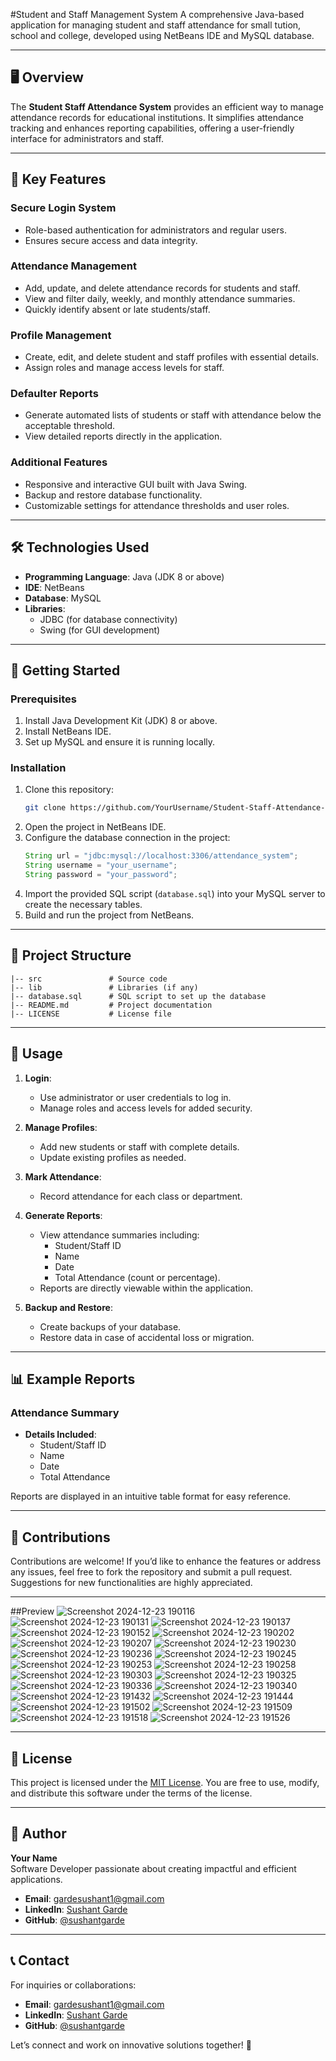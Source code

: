 #Student and Staff Management System
A comprehensive Java-based application for managing student and staff attendance for small tution, school and college, developed using NetBeans IDE and MySQL database.

---

## 🖥️ Overview

The **Student Staff Attendance System** provides an efficient way to manage attendance records for educational institutions. It simplifies attendance tracking and enhances reporting capabilities, offering a user-friendly interface for administrators and staff.

---

## 🔑 Key Features

### Secure Login System
- Role-based authentication for administrators and regular users.
- Ensures secure access and data integrity.

### Attendance Management
- Add, update, and delete attendance records for students and staff.
- View and filter daily, weekly, and monthly attendance summaries.
- Quickly identify absent or late students/staff.

### Profile Management
- Create, edit, and delete student and staff profiles with essential details.
- Assign roles and manage access levels for staff.

### Defaulter Reports
- Generate automated lists of students or staff with attendance below the acceptable threshold.
- View detailed reports directly in the application.

### Additional Features
- Responsive and interactive GUI built with Java Swing.
- Backup and restore database functionality.
- Customizable settings for attendance thresholds and user roles.

---

## 🛠️ Technologies Used

- **Programming Language**: Java (JDK 8 or above)
- **IDE**: NetBeans
- **Database**: MySQL
- **Libraries**:
  - JDBC (for database connectivity)
  - Swing (for GUI development)

---

## 🚀 Getting Started

### Prerequisites

1. Install Java Development Kit (JDK) 8 or above.
2. Install NetBeans IDE.
3. Set up MySQL and ensure it is running locally.

### Installation

1. Clone this repository:
   ```bash
   git clone https://github.com/YourUsername/Student-Staff-Attendance-System.git
   ```
2. Open the project in NetBeans IDE.
3. Configure the database connection in the project:
   ```java
   String url = "jdbc:mysql://localhost:3306/attendance_system";
   String username = "your_username";
   String password = "your_password";
   ```
4. Import the provided SQL script (`database.sql`) into your MySQL server to create the necessary tables.
5. Build and run the project from NetBeans.

---

## 📂 Project Structure

```plaintext
|-- src               # Source code
|-- lib               # Libraries (if any)
|-- database.sql      # SQL script to set up the database
|-- README.md         # Project documentation
|-- LICENSE           # License file
```

---

## 🎯 Usage

1. **Login**:
   - Use administrator or user credentials to log in.
   - Manage roles and access levels for added security.

2. **Manage Profiles**:
   - Add new students or staff with complete details.
   - Update existing profiles as needed.

3. **Mark Attendance**:
   - Record attendance for each class or department.

4. **Generate Reports**:
   - View attendance summaries including:
     - Student/Staff ID
     - Name
     - Date
     - Total Attendance (count or percentage).
   - Reports are directly viewable within the application.

5. **Backup and Restore**:
   - Create backups of your database.
   - Restore data in case of accidental loss or migration.

---

## 📊 Example Reports

### Attendance Summary
- **Details Included**:
  - Student/Staff ID
  - Name
  - Date
  - Total Attendance

Reports are displayed in an intuitive table format for easy reference.

---

## 🤝 Contributions

Contributions are welcome! If you’d like to enhance the features or address any issues, feel free to fork the repository and submit a pull request. Suggestions for new functionalities are highly appreciated.

---

##Preview 
![Screenshot 2024-12-23 190116](https://github.com/user-attachments/assets/b82e79f1-1adf-4f69-89f3-0ce12ea6df0a)
![Screenshot 2024-12-23 190131](https://github.com/user-attachments/assets/c01c5e0a-5a04-43b3-ab5d-f625c48ded5a)
![Screenshot 2024-12-23 190137](https://github.com/user-attachments/assets/769affcc-3673-4119-bee8-52432f436c85)
![Screenshot 2024-12-23 190152](https://github.com/user-attachments/assets/fedc669e-bead-4f7e-9a7b-bed888de7ea6)
![Screenshot 2024-12-23 190202](https://github.com/user-attachments/assets/83e047d3-ed90-4ea4-8e45-a2d27457d0db)
![Screenshot 2024-12-23 190207](https://github.com/user-attachments/assets/01eb99b9-716d-4120-9cfe-bd424354800f)
![Screenshot 2024-12-23 190230](https://github.com/user-attachments/assets/73752c64-1cd5-448f-b948-202d7e3b8b9b)
![Screenshot 2024-12-23 190236](https://github.com/user-attachments/assets/1f21af36-d9a6-4e9a-995f-c495852454d8)
![Screenshot 2024-12-23 190245](https://github.com/user-attachments/assets/07abaa33-cfae-4ceb-8476-82339418be37)
![Screenshot 2024-12-23 190253](https://github.com/user-attachments/assets/8e386215-b690-49f4-9205-8b0ee86692e2)
![Screenshot 2024-12-23 190258](https://github.com/user-attachments/assets/a9435fea-aa71-40e8-bd1b-58d2f5b7cc1a)
![Screenshot 2024-12-23 190303](https://github.com/user-attachments/assets/d0bb7550-24b2-422a-9900-714bef8b6d84)
![Screenshot 2024-12-23 190325](https://github.com/user-attachments/assets/d91a0689-4866-4e2f-a7d0-526eaaa10732)
![Screenshot 2024-12-23 190336](https://github.com/user-attachments/assets/e57eacf3-ad5c-4d96-9277-2969b517a58b)
![Screenshot 2024-12-23 190340](https://github.com/user-attachments/assets/f22f96da-f1ef-4a4e-88d7-f9a3c1396354)
![Screenshot 2024-12-23 191432](https://github.com/user-attachments/assets/6df50277-71c7-478e-8040-f6f3f37af5b1)
![Screenshot 2024-12-23 191444](https://github.com/user-attachments/assets/08ddf1c5-abef-427c-847f-f07bf86b1809)
![Screenshot 2024-12-23 191502](https://github.com/user-attachments/assets/b0cb479f-0808-4e4e-9829-c3bc32159952)
![Screenshot 2024-12-23 191509](https://github.com/user-attachments/assets/a7dd547b-18db-4e9f-8feb-622585b4c5ba)
![Screenshot 2024-12-23 191518](https://github.com/user-attachments/assets/56952c3c-a887-4a36-acf2-dde42e2f67b7)
![Screenshot 2024-12-23 191526](https://github.com/user-attachments/assets/c39fb390-4601-4f1e-b213-923fc4af5477)

 
---

## 📄 License

This project is licensed under the [MIT License](LICENSE). You are free to use, modify, and distribute this software under the terms of the license.

---

## 👤 Author

**Your Name**  
Software Developer passionate about creating impactful and efficient applications.  
- **Email**: [gardesushant1@gmail.com](mailto:gardesushant1@gmail.com)  
- **LinkedIn**: [Sushant Garde](https://linkedin.com/in/sushantgarde)  
- **GitHub**: [@sushantgarde](https://github.com/sushantgarde)

---

## 📞 Contact

For inquiries or collaborations:
- **Email**: [gardesushant1@gmail.com](mailto:gardesushant1@gmail.com)  
- **LinkedIn**: [Sushant Garde](https://linkedin.com/in/sushantgarde)  
- **GitHub**: [@sushantgarde](https://github.com/sushantgarde)

Let’s connect and work on innovative solutions together! 🚀

